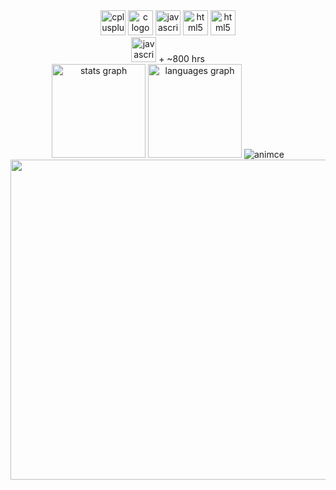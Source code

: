 <div align="center">
  <img src="https://cdn.jsdelivr.net/gh/devicons/devicon/icons/cplusplus/cplusplus-original.svg" height="40" alt="cplusplus logo"  />
  <img src="https://cdn.jsdelivr.net/gh/devicons/devicon/icons/c/c-original.svg" height="40" alt="c logo"  />
  <img src="https://cdn.jsdelivr.net/gh/devicons/devicon/icons/javascript/javascript-original.svg" height="40" alt="javascript logo"  />
  <img src="https://cdn.jsdelivr.net/gh/devicons/devicon/icons/html5/html5-original.svg" height="40" alt="html5 logo"  />
  <img src="https://mir-s3-cdn-cf.behance.net/project_modules/max_1200/819aa0107793711.5faf0495c2d8b.png" height="40" alt="html5 logo"  />
  <br>
  <img src="https://wakatime.com/badge/user/018af1ac-ad92-468c-8007-ee0e0b2da848.svg" height="40" alt="javascript logo"  /> + ~800 hrs
  <br>
  <img src="https://github-readme-stats.vercel.app/api?username=xsintashi&hide_title=false&hide_rank=false&show_icons=true&include_all_commits=true&count_private=true&disable_animations=false&theme=github_dark&locale=en&hide_border=true&order=1" height="150" alt="stats graph"  />
  <img src="https://github-readme-stats.vercel.app/api/top-langs?username=xsintashi&locale=en&hide_title=false&layout=compact&card_width=320&langs_count=5&theme=github_dark&hide_border=true&order=2" height="150" alt="languages graph"  />
  <img src="https://count.getloli.com/get/@:Patrixsin?theme=gelbooru" alt="animce">
</div>

<div align="center">
<img src="https://i.pinimg.com/564x/2a/e4/e1/2ae4e1a25a166959dd7b9536c5f65eaf.jpg" height = "512">
</div>
